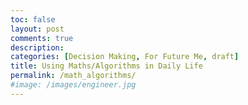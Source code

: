 ```yaml
---
toc: false
layout: post
comments: true
description:
categories: [Decision Making, For Future Me, draft]
title: Using Maths/Algorithms in Daily Life
permalink: /math_algorithms/
#image: /images/engineer.jpg
---
```


